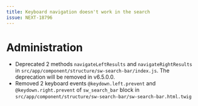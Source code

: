 ```yaml
---
title: Keyboard navigation doesn't work in the search
issue: NEXT-18796
---
```

# Administration
* Deprecated 2 methods `navigateLeftResults` and `navigateRightResults` in `src/app/component/structure/sw-search-bar/index.js`. The deprecation will be removed in v6.5.0.0.
* Removed 2 keyboard events `@keydown.left.prevent` and `@keydown.right.prevent` of `sw_search_bar` block in `src/app/component/structure/sw-search-bar/sw-search-bar.html.twig`
